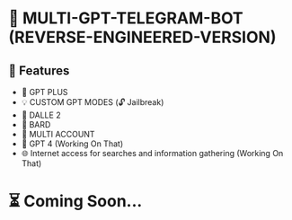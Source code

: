 # 🎯 MULTI-GPT-TELEGRAM-BOT (REVERSE-ENGINEERED-VERSION)

## 🚀 Features

-  🤖 GPT PLUS
-  💡 CUSTOM GPT MODES (🔓 Jailbreak)
-  🎨 DALLE 2 
-  🌟 BARD
-  🍪 MULTI ACCOUNT 
-  🤖 GPT 4 (Working On That)
-  🌐 Internet access for searches and information gathering (Working On That)


 
# ⏳ Coming Soon...
